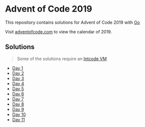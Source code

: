 # Advent of Code 2019
This repository contains solutions for Advent of Code 2019 with [Go](https://golang.org/)

Visit [adventofcode.com](https://adventofcode.com/2019) to view the calendar of 2019.

## Solutions
> Some of the solutions require an [Intcode VM](intcodevm/intcodevm.go)

* [Day 1](solutions/solution01/01.go)
* [Day 2](solutions/solution02/02.go)
* [Day 3](solutions/solution03/03.go)
* [Day 4](solutions/solution04/04.go)
* [Day 5](solutions/solution05/05.go)
* [Day 6](solutions/solution06/06.go)
* [Day 7](solutions/solution07/07.go)
* [Day 8](solutions/solution08/08.go)
* [Day 9](solutions/solution09/09.go)
* [Day 10](solutions/solution10/10.go)
* [Day 11](solutions/solution11/11.go)



